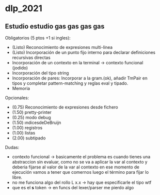 # dlp_2021

## Estudio estudio gas gas gas gas

Obligatorios (5 ptos +1 si ingles):

* (Listo) Reconocimiento de expresiones multi-línea
* (Listo) Incorporación de un punto fijo interno para declarar definiciones recursivas directas
* Incorporación de un contexto en la terminal -> contexto funcional (jodido)
* Incorporación del tipo string
* Incorporación de pares: Incorporar a la gram.(ok), añadir TmPair en tipos y completar pattern-matching y reglas eval y tipado.
* Memoria

Opcionales:

* (0.75) Reconocimiento de expresiones desde fichero
* (1.50) pretty-printer
* (0.25) modo debug
* (1.50) ındicesdeDeBruijn
* (1.00) registros
* (1.00) listas
* (2.00) subtipado

Dudas:

* contexto funcional ->  basicamente el problema es cuando tienes una abstraccion sin evaluar, como no se va a aplicar la var al contexto y deberia fijarse al valor de la var al contexto en ese momento de ejecución vamos a tener que comernos luego el término para fijar lo libre.
* no me funciona algo del rollo L x.x -> hay que especificarle el tipo wtf
* que es el __s__ token -> en funcs del lexer/parser me pierdo algo

